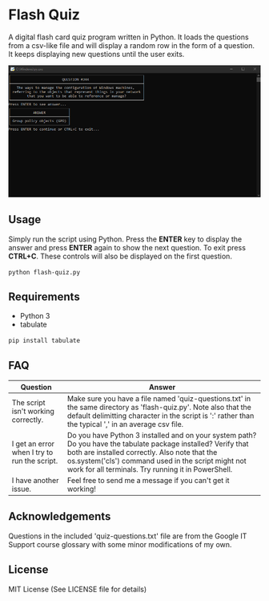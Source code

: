 # Flash Quiz

A digital flash card quiz program written in Python. It loads the questions from a csv-like file and will display a random row in the form of a question. It keeps displaying new questions until the user exits.

![Flash Quiz running in the terminal](example.png)

## Usage

Simply run the script using Python. Press the **ENTER** key to display the answer and press **ENTER** again to show the next question. To exit press **CTRL+C**. These controls will also be displayed on the first question.

`python flash-quiz.py`

## Requirements

- Python 3
- tabulate

`pip install tabulate`

## FAQ

| Question | Answer |
| -------- | ------ |
| The script isn't working correctly. | Make sure you have a file named 'quiz-questions.txt' in the same directory as 'flash-quiz.py'. Note also that the default delimitting character in the script is ':' rather than the typical ',' in an average csv file. |
| I get an error when I try to run the script. | Do you have Python 3 installed and on your system path? Do you have the tabulate package installed? Verify that both are installed correctly. Also note that the os.system('cls') command used in the script might not work for all terminals. Try running it in PowerShell. |
| I have another issue. | Feel free to send me a message if you can't get it working! |

## Acknowledgements

Questions in the included 'quiz-questions.txt' file are from the Google IT Support course glossary with some minor modifications of my own.

## License

MIT License (See LICENSE file for details)
